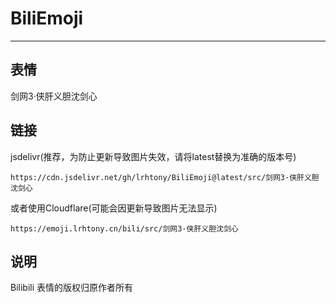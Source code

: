# BiliEmoji
---
## 表情
剑网3·侠肝义胆沈剑心
## 链接
jsdelivr(推荐，为防止更新导致图片失效，请将latest替换为准确的版本号)
```
https://cdn.jsdelivr.net/gh/lrhtony/BiliEmoji@latest/src/剑网3·侠肝义胆沈剑心
```
或者使用Cloudflare(可能会因更新导致图片无法显示)
```
https://emoji.lrhtony.cn/bili/src/剑网3·侠肝义胆沈剑心
```
## 说明
Bilibili 表情的版权归原作者所有
